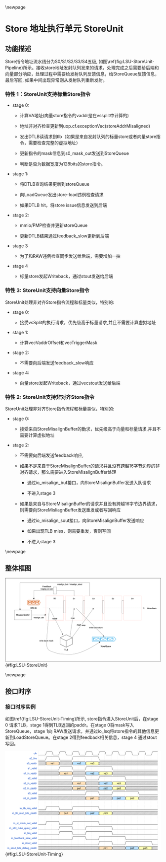 \newpage
# Store 地址执行单元 StoreUnit

## 功能描述

Store指令地址流水线分为S0/S1/S2/S3/S4五级, 如图\ref{fig:LSU-StoreUnit-Pipeline}所示。接收store地址发射队列发来的请求，处理完成之后需要给后端和向量部分响应，处理过程中需要给发射队列反馈信息，给StoreQueue反馈信息，最后写回, 如果中间出现异常则从发射队列重新发射。

### 特性 1：StoreUnit支持标量Store指令

* stage 0:

    * 计算VA地址(向量store指令的vaddr是在vssplit中计算的)

    * 地址非对齐检查更新到uop.cf.exceptionVec(storeAddrMisaligned)

    * 发出DTLB读请求到tlb（如果是来自发射队列的标量store或者向量store指令，需要检查完整的虚拟地址）

    * 更新指令的mask信息到s0_mask_out发送到StoreQueue

    * 判断是否为数据宽度为128bits的store指令。

* stage 1:

    * 将DTLB查询结果更新到storeQueue

    * 向LoadQueue发出store-load违例检查请求

    * 如果DTLB hit，将store issue信息发送到后端

* stage 2:

    * mmio/PMP检查并更新storeQueue

    * 更新DTLB结果通过feedback_slow更新到后端

* stage 3

    * 为了和RAW违例检查同步发送给后端，需要增加一拍

* stage 4

    * 标量store发起Writeback，通过stout发送给后端

### 特性 3: StoreUnit支持向量Store指令

StoreUnit处理非对齐Store指令流程和标量类似，特别的:

* stage 0:

    * 接受vsSplit的执行请求，优先级高于标量请求,并且不需要计算虚拟地址

* stage 1:

    * 计算vecVaddrOffset和vecTriggerMask

* stage 2:

    * 不需要向后端发送feedback_slow响应

* stage 4:

    * 向量store发起Writeback，通过vecstout发送给后端

### 特性 2: StoreUnit支持非对齐Store指令

StoreUnit处理非对齐Store指令流程和标量类似，特别的:

* stage 0:

    * 接受来自StoreMisalignBuffer的勤求，优先级高于向量和标量请求,并且不需要计算虚拟地址

* stage 2:

    * 不需要向后端发送feedback响应,

    * 如果不是来自于StoreMisalignBuffer的请求并且没有跨越16字节边界的非对齐请求，那么需要进入StoreMisalignBuffer处理

        * 通过io_misalign_buf接口，向StoreMisalignBuffer发送入队请求

        * 不进入stage 3

    * 如果是来自与StoreMisalignBuffer的请求并且没有跨越16字节边界请求，则需要向StoreMisliagnBuffer发送重发或者写回响应

        * 通过io_misalign_sout接口，向StoreMisalignBuffer发送响应

        * 如果出现TLB miss，则需要重发，否则写回

        * 不进入stage 3


\newpage

## 整体框图

![StoreUnit整体框图](./figure/LSU-StoreUnit.svg){#fig:LSU-StoreUnit}

\newpage

## 接口时序

### 接口时序实例

如图\ref{fig:LSU-StoreUnit-Timing}所示, store指令进入StoreUnit后，在stage 0 请求TLB，stage 1得到TLB返回的paddr。在stage 0将mask写入StoreQueue，stage 1向 RAW发送请求，并通过io_lsq将store指令的其他信息更新到LoadStoreQueue。在stage 2得到feedback相关信息，stage 4 通过stout写回。

![StoreUnit接口时序](./figure/LSU-StoreUnit-Timing.svg){#fig:LSU-StoreUnit-Timing}
